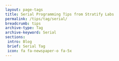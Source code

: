```yaml
---
layout: page-tags
title: Serial Programming Tips from Stratify Labs
permalink: /tips/tag/serial/
breadcrumb: tips
archive-type: Tag
archive-keyword: Serial
sections:
 intro: Blog
 brief: Serial Tag
 icon: fa fa-newspaper-o fa-5x
---
```

